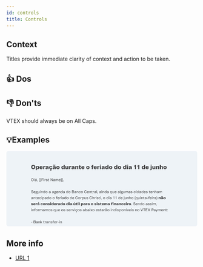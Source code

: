 ```yaml
---
id: controls
title: Controls
---
```


## Context

Titles provide immediate clarity of context and action to be taken.

## 👍 Dos

## 👎 Don'ts
VTEX should always be on All Caps.

## 💡Examples

![img](../../static/img/text-patterns/titles/Example.png)

## More info
- [URL 1](https://google.com)